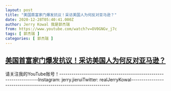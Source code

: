 ```yaml
---
layout: post
title: "美国首富家门爆发抗议！采访美国人为何反对亚马逊？"
date: 2020-12-28T05:40:41.000Z
author: Jerry Kowal 我是郭杰瑞
from: https://www.youtube.com/watch?v=OV0GNGv_j7c
tags: [ 郭杰瑞 ]
categories: [ 郭杰瑞 ]
---
```

<!--1609134041000-->
[美国首富家门爆发抗议！采访美国人为何反对亚马逊？](https://www.youtube.com/watch?v=OV0GNGv_j7c)
------

<div>
请关注我的YouTube账号！-------------------------------------------------------------------Instagram:  jerry.jieruiTwitter:  realJerryKowal-------------------------------------------------------------------
</div>
